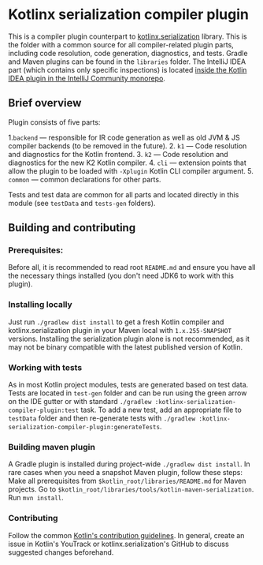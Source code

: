 # Kotlinx serialization compiler plugin

This is a compiler plugin counterpart to [kotlinx.serialization](https://github.com/Kotlin/kotlinx.serialization) library.
This is the folder with a common source for all compiler-related plugin parts, including code resolution, code generation, diagnostics, and tests.
Gradle and Maven plugins can be found in the `libraries` folder.
The IntelliJ IDEA part (which contains only specific inspections) is located [inside the Kotlin IDEA plugin in the IntelliJ Community monorepo](https://github.com/JetBrains/intellij-community/tree/master/plugins/kotlin/compiler-plugins/kotlinx-serialization).

## Brief overview

Plugin consists of five parts:

1.`backend` — responsible for IR code generation as well as old JVM & JS compiler backends (to be removed in the future).
2. `k1` — Code resolution and diagnostics for the Kotlin frontend.
3. `k2` — Code resolution and diagnostics for the new K2 Kotlin compiler.
4. `cli` — extension points that allow the plugin to be loaded with `-Xplugin` Kotlin CLI compiler argument.
5. `common` — common declarations for other parts.

Tests and test data are common for all parts and located directly in this module (see `testData` and `tests-gen` folders).

## Building and contributing

### Prerequisites:

Before all, it is recommended to read root `README.md` and ensure you have all the necessary things installed (you don't need JDK6 to work with this plugin).

### Installing locally

Just run `./gradlew dist install` to get a fresh Kotlin compiler and kotlinx.serialization plugin in your Maven local with `1.x.255-SNAPSHOT` versions.
Installing the serialization plugin alone is not recommended, as it may not be binary compatible with the latest published version of Kotlin.

### Working with tests

As in most Kotlin project modules, tests are generated based on test data.
Tests are located in `test-gen` folder and can be run using the green arrow on the IDE gutter or with standard
`./gradlew :kotlinx-serialization-compiler-plugin:test` task.
To add a new test, add an appropriate file to `testData` folder and then re-generate tests with `./gradlew :kotlinx-serialization-compiler-plugin:generateTests`.

### Building maven plugin

A Gradle plugin is installed during project-wide `./gradlew dist install`. In rare cases when you need a snapshot Maven plugin, follow these steps:
Make all prerequisites from `$kotlin_root/libraries/README.md` for Maven projects. Go to `$kotlin_root/libraries/tools/kotlin-maven-serialization`. Run `mvn install`.

### Contributing

Follow the common [Kotlin's contribution guidelines](../../docs/contributing.md).
In general, create an issue in Kotlin's YouTrack or kotlinx.serialization's GitHub to discuss suggested changes beforehand. 


